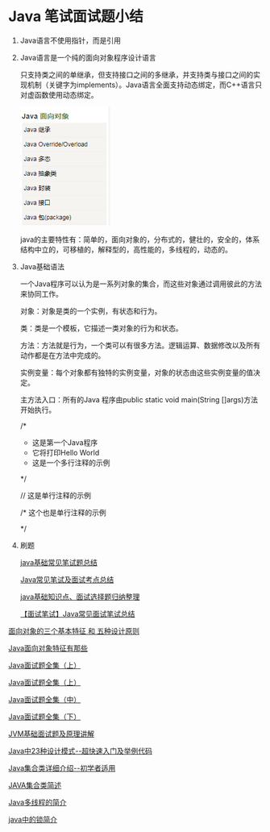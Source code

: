 # Java 笔试面试题小结
1. Java语言不使用指针，而是引用

2. Java语言是一个纯的面向对象程序设计语言

   只支持类之间的单继承，但支持接口之间的多继承，并支持类与接口之间的实现机制（关键字为implements）。Java语言全面支持动态绑定，而C++语言只对虚函数使用动态绑定。

   ![img1](assets/markdown-img-paste-20190305163406298.png)

   java的主要特性有：简单的，面向对象的，分布式的，健壮的，安全的，体系结构中立的，可移植的，解释型的，高性能的，多线程的，动态的。

3. Java基础语法

   一个Java程序可以认为是一系列对象的集合，而这些对象通过调用彼此的方法来协同工作。

   对象：对象是类的一个实例，有状态和行为。

   类：类是一个模板，它描述一类对象的行为和状态。

   方法：方法就是行为，一个类可以有很多方法。逻辑运算、数据修改以及所有动作都是在方法中完成的。

   实例变量：每个对象都有独特的实例变量，对象的状态由这些实例变量的值决定。

   主方法入口：所有的Java 程序由public static void main(String []args)方法开始执行。

   /*
    * 这是第一个Java程序
    * 它将打印Hello World
    * 这是一个多行注释的示例

   */

   // 这是单行注释的示例

   /*
   这个也是单行注释的示例

   */

4. 刷题

   [java基础常见笔试题总结](https://blog.csdn.net/qq_16633405/article/details/79211002)

   [Java常见笔试及面试考点总结](https://blog.csdn.net/hellorichen/article/details/52816183)

   [java基础知识点、面试选择题归纳整理](https://blog.csdn.net/weixin_30531261/article/details/79019550)

   [【面试笔试】Java常见面试笔试总结](https://blog.csdn.net/jianyuerensheng/article/details/51219679)

  [面向对象的三个基本特征 和 五种设计原则](https://blog.csdn.net/cancan8538/article/details/8057095)

  [Java面向对象特征有那些](https://blog.csdn.net/u011159417/article/details/73500054)

  [Java面试题全集（上）](http://www.importnew.com/22083.html)

  [Java面试题全集（上）](https://blog.csdn.net/jackfrued/article/details/44921941)

  [Java面试题全集（中）](https://blog.csdn.net/jackfrued/article/details/44931137)

  [Java面试题全集（下）](https://blog.csdn.net/jackfrued/article/details/44931161)

  [JVM基础面试题及原理讲解](http://www.importnew.com/31126.html)

  [Java中23种设计模式--超快速入门及举例代码](https://www.cnblogs.com/malihe/p/6891920.html)

  [Java集合类详细介绍--初学者适用](http://baijiahao.baidu.com/s?id=1579594829875521769&wfr=spider&for=pc)

  [JAVA集合类简述](https://blog.csdn.net/liyifan687/article/details/80063671)

  [Java多线程的简介](https://blog.csdn.net/qq_40793275/article/details/80632490)

  [java中的锁简介](https://blog.csdn.net/weixin_42090508/article/details/80191513)
